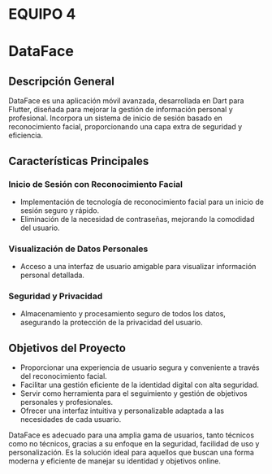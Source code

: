# EQUIPO 4
# DataFace

## Descripción General
DataFace es una aplicación móvil avanzada, desarrollada en Dart para Flutter, diseñada para mejorar la gestión de información personal y profesional. Incorpora un sistema de inicio de sesión basado en reconocimiento facial, proporcionando una capa extra de seguridad y eficiencia.

## Características Principales

### Inicio de Sesión con Reconocimiento Facial
- Implementación de tecnología de reconocimiento facial para un inicio de sesión seguro y rápido.
- Eliminación de la necesidad de contraseñas, mejorando la comodidad del usuario.

### Visualización de Datos Personales
- Acceso a una interfaz de usuario amigable para visualizar información personal detallada.

### Seguridad y Privacidad
- Almacenamiento y procesamiento seguro de todos los datos, asegurando la protección de la privacidad del usuario.

## Objetivos del Proyecto
- Proporcionar una experiencia de usuario segura y conveniente a través del reconocimiento facial.
- Facilitar una gestión eficiente de la identidad digital con alta seguridad.
- Servir como herramienta para el seguimiento y gestión de objetivos personales y profesionales.
- Ofrecer una interfaz intuitiva y personalizable adaptada a las necesidades de cada usuario.

DataFace es adecuado para una amplia gama de usuarios, tanto técnicos como no técnicos, gracias a su enfoque en la seguridad, facilidad de uso y personalización. Es la solución ideal para aquellos que buscan una forma moderna y eficiente de manejar su identidad y objetivos online.
